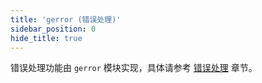 ```yaml
---
title: 'gerror (错误处理)'
sidebar_position: 0
hide_title: true
---
```


错误处理功能由 `gerror` 模块实现，具体请参考 [错误处理](output/goframe-v1.15-md/核心组件/错误处理) 章节。
